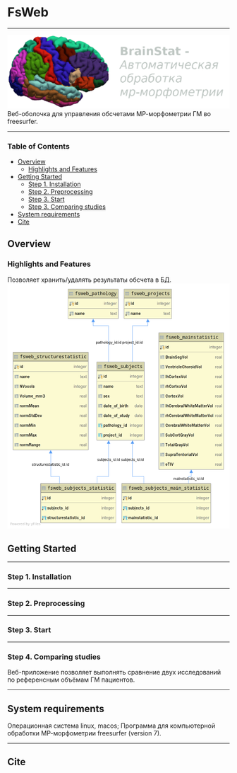 # FsWeb

*******************************************************************************
![brain-stats](web/fsweb/static/img/freeviewcrop.png)
Веб-оболочка для управления обсчетами МР-морфометрии ГМ во freesurfer.

*******************************************************************************
### Table of Contents
- [Overview](#overview)
  - [Highlights and Features](#highlights_and_features)
- [Getting Started](#getting-started)
  - [Step 1. Installation](#installation)
  - [Step 2. Preprocessing](#preprocessing)
  - [Step 3. Start](#start)
  - [Step 3. Comparing studies](#comparing)
- [System requirements](#system-requirements)
- [Cite](#cite)

## Overview

### Highlights and Features
Позволяет хранить/удалять результаты обсчета в БД.
![database](fsweb.png)

## Getting Started
*******************************************************************************
### Step 1. Installation

*******************************************************************************
### Step 2. Preprocessing

*******************************************************************************
### Step 3. Start

*******************************************************************************
### Step 4. Comparing studies
Веб-приложение позволяет выполнять сравнение двух исследований по референсным объёмам ГМ пациентов.

*******************************************************************************
## System requirements 
Операционная система linux, macos;
Программа для компьютерной обработки МР-морфометрии freesurfer (version 7).

*******************************************************************************
## Cite

